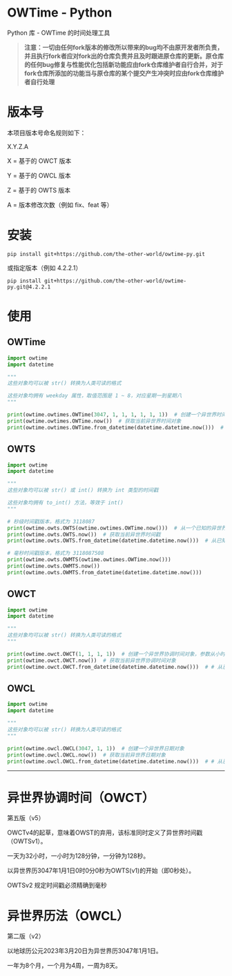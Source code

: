 # OWTime - Python
Python 库 - OWTime 的时间处理工具

> __**注意：一切由任何fork版本的修改所以带来的bug均不由原开发者所负责，并且执行fork者应对fork出的仓库负责并且及时跟进原仓库的更新。原仓库的任何bug修复与性能优化包括新功能应由fork仓库维护者自行合并，对于fork仓库所添加的功能当与原仓库的某个提交产生冲突时应由fork仓库维护者自行处理**__

# 版本号

本项目版本号命名规则如下：

X.Y.Z.A

X = 基于的 OWCT 版本

Y = 基于的 OWCL 版本

Z = 基于的 OWTS 版本

A = 版本修改次数（例如 fix、feat 等）

# 安装

```shell
pip install git+https://github.com/the-other-world/owtime-py.git
```

或指定版本（例如 4.2.2.1）

```shell
pip install git+https://github.com/the-other-world/owtime-py.git@4.2.2.1
```

# 使用
## OWTime
```python
import owtime
import datetime

"""
这些对象均可以被 str() 转换为人类可读的格式

这些对象均拥有 weekday 属性，取值范围是 1 ~ 8，对应星期一到星期八
"""

print(owtime.owtimes.OWTime(3047, 1, 1, 1, 1, 1, 1))  # 创建一个异世界时间对象
print(owtime.owtimes.OWTime.now())  # 获取当前异世界时间对象
print(owtime.owtimes.OWTime.from_datetime(datetime.datetime.now()))  # 从已知的现实时间（任意时区）反推异世界时间
```
## OWTS
```python
import owtime
import datetime

"""
这些对象均可以被 str() 或 int() 转换为 int 类型的时间戳

这些对象均拥有 to_int() 方法，等效于 int()
"""

# 秒级时间戳版本，格式为 3118087
print(owtime.owts.OWTS(owtime.owtimes.OWTime.now()))  # 从一个已知的异世界时间反推出异世界时间戳
print(owtime.owts.OWTS.now())  # 获取当前异世界时间戳
print(owtime.owts.OWTS.from_datetime(datetime.datetime.now()))  # 从已知的现实时间（任意时区）反推异世界时间戳

# 毫秒时间戳版本，格式为 3118087508
print(owtime.owts.OWMTS(owtime.owtimes.OWTime.now()))
print(owtime.owts.OWMTS.now())
print(owtime.owts.OWMTS.from_datetime(datetime.datetime.now()))
```

## OWCT
```python
import owtime
import datetime

"""
这些对象均可以被 str() 转换为人类可读的格式
"""

print(owtime.owct.OWCT(1, 1, 1, 1))  # 创建一个异世界协调时间对象，参数从小时到毫秒，毫秒选填，不填为 0
print(owtime.owct.OWCT.now())  # 获取当前异世界协调时间对象
print(owtime.owct.OWCT.from_datetime(datetime.datetime.now()))  # # 从已知的现实时间（任意时区）反推异世界协调时间
```

## OWCL
```python
import owtime
import datetime

"""
这些对象均可以被 str() 转换为人类可读的格式
"""

print(owtime.owcl.OWCL(3047, 1, 1))  # 创建一个异世界日期对象
print(owtime.owcl.OWCL.now())  # 获取当前异世界日期对象
print(owtime.owcl.OWCL.from_datetime(datetime.datetime.now()))  # # 从已知的现实时间（任意时区）反推异世界日期
```

---

# 异世界协调时间（OWCT）

第五版（v5）

OWCTv4的起草，意味着OWST的弃用，该标准同时定义了异世界时间戳（OWTSv1）。

一天为32小时，一小时为128分钟，一分钟为128秒。

以异世界历3047年1月1日0时0分0秒为OWTS(v1)的开始（即0秒处）。

OWTSv2 规定时间戳必须精确到毫秒

# 异世界历法（OWCL）

第二版（v2）

以地球历公元2023年3月20日为异世界历3047年1月1日。

一年为8个月，一个月为4周，一周为8天。
